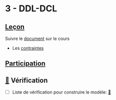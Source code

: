 # 3 - DDL-DCL

## [Leçon]()

Suivre le [document](documentation/Lesson.md) sur le cours

* Les [contraintes](../C.Contraints) 


## [Participation](.scripts/Participation.md)

## [:construction:](documentation) Vérification 

  - [ ] Liste de vérification pour construire le modéle: [:construction:](documentation)

